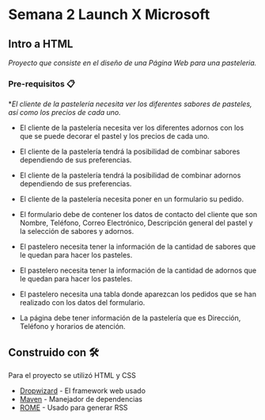 # Semana 2 Launch X Microsoft


## Intro a HTML

_Proyecto que consiste en el diseño de una Página Web para una pasteleria._


### Pre-requisitos 📋

*_El cliente de la pastelería necesita ver los diferentes sabores de pasteles, así como los precios de cada uno._

* El cliente de la pastelería necesita ver los diferentes adornos con los que se puede decorar el pastel y los precios de cada uno.

* El cliente de la pastelería tendrá la posibilidad de combinar sabores dependiendo de sus preferencias.

* El cliente de la pastelería tendrá la posibilidad de combinar adornos dependiendo de sus preferencias.

* El cliente de la pastelería necesita poner en un formulario su pedido.

* El formulario debe de contener los datos de contacto del cliente que son Nombre, Teléfono, Correo Electrónico, Descripción general del pastel y la selección de sabores y adornos.

* El pastelero necesita tener la información de la cantidad de sabores que le quedan para hacer los pasteles.

* El pastelero necesita tener la información de la cantidad de adornos que le quedan para hacer los pasteles.

* El pastelero necesita una tabla donde aparezcan los pedidos que se han realizado con los datos del formulario.

* La página debe tener información de la pastelería que es Dirección, Teléfono y horarios de atención.


## Construido con 🛠️

Para el proyecto se utilizó HTML y CSS 

* [Dropwizard](http://www.dropwizard.io/1.0.2/docs/) - El framework web usado
* [Maven](https://maven.apache.org/) - Manejador de dependencias
* [ROME](https://rometools.github.io/rome/) - Usado para generar RSS
